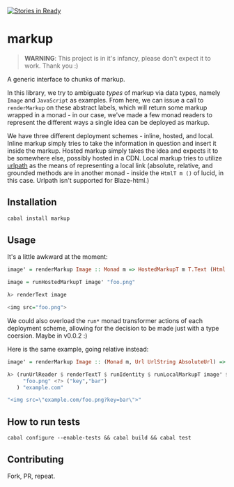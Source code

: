 [![Stories in Ready](https://badge.waffle.io/athanclark/markup.png?label=ready&title=Ready)](https://waffle.io/athanclark/markup)
# markup

> **WARNING**: This project is in it's infancy, please don't expect it to work. 
> Thank you :)

A generic interface to chunks of markup.

In this library, we try to ambiguate _types_ of markup via data types, namely 
`Image` and `JavaScript` as examples. From here, we can issue a call to 
`renderMarkup` on these abstract labels, which will return some markup wrapped 
in a monad - in our case, we've made a few monad readers to represent the 
different ways a single idea can be deployed as markup.

We have three different deployment schemes - inline, hosted, and local. Inline 
markup simply tries to take the information in question and insert it inside the 
markup. Hosted markup simply takes the idea and expects it to be somewhere else, 
possibly hosted in a CDN. Local markup tries to utilize 
[urlpath](https://github.com/athanclark/urlpath) as the means of representing a 
local link (absolute, relative, and grounded methods are in another monad - 
inside the `HtmlT m ()` of lucid, in this case. Urlpath isn't supported for 
Blaze-html.)

## Installation

```bash
cabal install markup
```

## Usage

It's a little awkward at the moment:

```haskell
image' = renderMarkup Image :: Monad m => HostedMarkupT m T.Text (Html ())

image = runHostedMarkupT image' "foo.png"

λ> renderText image

<img src="foo.png">
```

We could also overload the `run*` monad transformer actions of each deployment 
scheme, allowing for the decision to be made just with a type coersion. Maybe in 
v0.0.2 :)

Here is the same example, going relative instead:

```haskell
image' = renderMarkup Image :: (Monad m, Url UrlString AbsoluteUrl) => LocalMarkupT UrlString m (HtmlT AbsoluteUrl ())

λ> (runUrlReader $ renderTextT $ runIdentity $ runLocalMarkupT image' $
     "foo.png" <?> ("key","bar")
   ) "example.com"

"<img src=\"example.com/foo.png?key=bar\">"
```

## How to run tests

```
cabal configure --enable-tests && cabal build && cabal test
```

## Contributing

Fork, PR, repeat.

